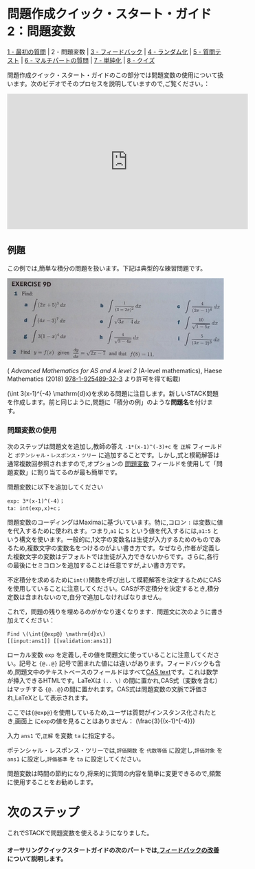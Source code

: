 # 問題作成クイック・スタート・ガイド2：問題変数

[1 - 最初の質問](Authoring_quick_start_1.md) | 2 - 問題変数 | [3 - フィードバック](Authoring_quick_start_3.md) | [4 - ランダム化](Authoring_quick_start_4.) | [5 - 質問テスト](Authoring_quick_start_5.md) | [6 - マルチパートの質問](Authoring_quick_start_6.md) | [7 - 単純化](Authoring_quick_start_7.md) | [8 - クイズ](Authoring_quick_start_8.md)


問題作成クイック・スタート・ガイドのこの部分では問題変数の使用について扱います。次のビデオでそのプロセスを説明していますので,ご覧ください。：
<iframe width="560" height="315" src="https://www.youtube.com/embed/SFo3MBkyWVQ" frameborder="0" allowfullscreen></iframe>

## 例題

この例では,簡単な積分の問題を扱います。下記は典型的な練習問題です。

![積分の練習問題](../../content/IntegrationExercises.jpg)

( _Advanced Mathematics for AS and A level 2_ (A-level mathematics), Haese Mathematics (2018) [978-1-925489-32-3](http://www.haesemathematics.com/books/advanced-mathematics-2-for-a-level) より許可を得て転載)

\(\int 3(x-1)^{-4} \mathrm{d}x\)を求める問題に注目します。新しいSTACK問題を作成します。前と同じように,問題に「積分の例」のような**問題名**を付けます。

### 問題変数の使用

次のステップは問題文を追加し,教師の答え `-1*(x-1)^(-3)+c` を `正解` フィールドと `ポテンシャル・レスポンス・ツリー` に追加することです。しかし,式と模範解答は通常複数回参照されますので,オプションの [問題変数](/Authoring/Variables.md#Question_variables) フィールドを使用して「問題変数」に割り当てるのが最も簡単です。

問題変数に以下を追加してください

```
exp: 3*(x-1)^(-4)；
ta: int(exp,x)+c；
```

問題変数のコーディングはMaximaに基づいています。特に,コロン `:` は変数に値を代入するために使われます。つまり,`a1` に `5` という値を代入するには,`a1:5` という構文を使います。一般的に,1文字の変数名は生徒が入力するためのものであるため,複数文字の変数名をつけるのがよい書き方です。なぜなら,作者が定義した複数文字の変数はデフォルトでは生徒が入力できないからです。さらに,各行の最後にセミコロンを追加することは任意ですが,よい書き方です。

不定積分を求めるために`int()`関数を呼び出して模範解答を決定するためにCASを使用していることに注意してください。CASが不定積分を決定するとき,積分定数は含まれないので,自分で追加しなければなりません。

これで，問題の残りを埋めるのがかなり速くなります．問題文に次のように書き加えてください：

	Find \(\int{@exp@} \mathrm{d}x\)
	[[input:ans1]] [[validation:ans1]]


ローカル変数 `exp` を定義し,その値を問題文に使っていることに注意してください。記号と `{@..@}` 記号で囲まれた値には違いがあります。フィードバックも含め,問題文中のテキストベースのフィールドはすべて[CAS text](/Authoring/CASText.md)です。これは数学が挿入できるHTMLです。LaTeXは `(.. \)` の間に置かれ,CAS式（変数を含む）はマッチする `{@..@}`の間に置かれます。CAS式は問題変数の文脈で評価され,LaTeXとして表示されます。

ここでは`{@exp@}`を使用しているため,ユーザは質問がインスタンス化されたとき,画面上 に`exp`の値を見ることはありません： \(\frac{3}{(x-1)^{-4}}\)

入力 `ans1` で,`正解` を変数 `ta` に指定する。

ポテンシャル・レスポンス・ツリーでは,`評価関数` を `代数等価` に設定し,`評価対象` を `ans1` に設定し,`評価基準` を `ta` に設定してください。

問題変数は時間の節約になり,将来的に質問の内容を簡単に変更できるので,頻繁に使用することをお勧めします。

# 次のステップ

これでSTACKで問題変数を使えるようになりました。

#### オーサリングクイックスタートガイドの次のパートでは,[フィードバックの改善](Authoring_quick_start_3.md)について説明します。